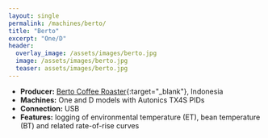 ```yaml
---
layout: single
permalink: /machines/berto/
title: "Berto"
excerpt: "One/D"
header:
  overlay_image: /assets/images/berto.jpg
  image: /assets/images/berto.jpg
  teaser: assets/images/berto.jpg
---
```


* __Producer:__ [Berto Coffee Roaster](https://berto-online.com/){:target="_blank"}, Indonesia
* __Machines:__ One and D models with Autonics TX4S PIDs
* __Connection:__ USB
* __Features:__ logging of environmental temperature (ET), bean temperature (BT) and related rate-of-rise curves
